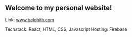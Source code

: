 ## Welcome to my personal website!

Link: www.belohith.com

Techstack: React, HTML, CSS, Javascript
Hosting: Firebase